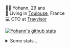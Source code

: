 <p>
  👨🏻 <bold>Yohann</bold>, 29 ans<br/>
  💼 Living in <a href="https://www.google.com/maps?q=toulouse">Toulouse</a>, France<br/>
  💻 CTO at <a href="https://trayvisor.com/">Trayvisor</a><br/>
</p>

<a href="https://github.com/anuraghazra/github-readme-stats"><img align="center" src="https://github-readme-stats-dviw-8taegaswk-yohann84ls-projects.vercel.app//api?username=yohann84L&show_icons=true&include_all_commits=true" alt="Yohann's github stats" /> </a>


<details>
  <summary>Some stats ...</summary><br/>
  

<!--START_SECTION:waka-->
![Code Time](http://img.shields.io/badge/Code%20Time-1%2C220%20hrs%2026%20mins-blue)

![Profile Views](http://img.shields.io/badge/Profile%20Views-0-blue)

**🐱 My GitHub Data** 

> 📦 440.9 kB Used in GitHub's Storage 
 > 
> 🏆 172 Contributions in the Year 2025
 > 
> 🚫 Not Opted to Hire
 > 
> 📜 26 Public Repositories 
 > 
> 🔑 21 Private Repositories 
 > 
**I'm an Early 🐤** 

```text
🌞 Morning                23159 commits       ███████░░░░░░░░░░░░░░░░░░   29.93 % 
🌆 Daytime                44605 commits       ██████████████░░░░░░░░░░░   57.66 % 
🌃 Evening                9456 commits        ███░░░░░░░░░░░░░░░░░░░░░░   12.22 % 
🌙 Night                  145 commits         ░░░░░░░░░░░░░░░░░░░░░░░░░   00.19 % 
```
📅 **I'm Most Productive on Wednesday** 

```text
Monday                   14692 commits       █████░░░░░░░░░░░░░░░░░░░░   18.99 % 
Tuesday                  14539 commits       █████░░░░░░░░░░░░░░░░░░░░   18.79 % 
Wednesday                16031 commits       █████░░░░░░░░░░░░░░░░░░░░   20.72 % 
Thursday                 15804 commits       █████░░░░░░░░░░░░░░░░░░░░   20.43 % 
Friday                   14853 commits       █████░░░░░░░░░░░░░░░░░░░░   19.20 % 
Saturday                 547 commits         ░░░░░░░░░░░░░░░░░░░░░░░░░   00.71 % 
Sunday                   899 commits         ░░░░░░░░░░░░░░░░░░░░░░░░░   01.16 % 
```


📊 **This Week I Spent My Time On** 

```text
🕑︎ Time Zone: Europe/Paris

💬 Programming Languages: 
HTTP Request             1 hr 47 mins        █████████░░░░░░░░░░░░░░░░   36.46 % 
Other                    1 hr 19 mins        ███████░░░░░░░░░░░░░░░░░░   26.98 % 
JavaScript               37 mins             ███░░░░░░░░░░░░░░░░░░░░░░   12.73 % 
JSON                     36 mins             ███░░░░░░░░░░░░░░░░░░░░░░   12.43 % 
Python                   10 mins             █░░░░░░░░░░░░░░░░░░░░░░░░   03.67 % 

🔥 Editors: 
Postman                  1 hr 11 mins        ██████░░░░░░░░░░░░░░░░░░░   24.31 % 
Zoom                     1 hr 8 mins         ██████░░░░░░░░░░░░░░░░░░░   23.08 % 
Cursor                   58 mins             █████░░░░░░░░░░░░░░░░░░░░   19.81 % 
Zed                      55 mins             █████░░░░░░░░░░░░░░░░░░░░   18.77 % 
VS Code                  35 mins             ███░░░░░░░░░░░░░░░░░░░░░░   12.04 % 

💻 Operating System: 
Mac                      4 hrs 56 mins       █████████████████████████   100.00 % 
```

**I Mostly Code in Python** 

```text
Python                   25 repos            ██████████████░░░░░░░░░░░   54.35 % 
Jupyter Notebook         4 repos             ██░░░░░░░░░░░░░░░░░░░░░░░   08.70 % 
JavaScript               3 repos             ██░░░░░░░░░░░░░░░░░░░░░░░   06.52 % 
HTML                     2 repos             █░░░░░░░░░░░░░░░░░░░░░░░░   04.35 % 
Shell                    1 repo              █░░░░░░░░░░░░░░░░░░░░░░░░   02.17 % 
```




 Last Updated on 25/02/2025 00:43:35 UTC
<!--END_SECTION:waka-->
